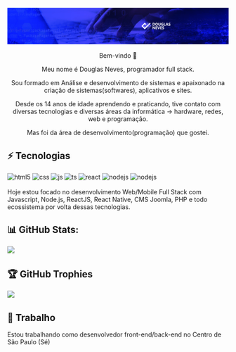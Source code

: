 ![alt text](https://github.com/douglasneves-net/douglasneves-net/blob/main/yt-capa.jpg)
<div align="center">
Bem-vindo 👋


Meu nome é Douglas Neves, programador full stack.



Sou formado em Análise e desenvolvimento de sistemas e apaixonado na criação de sistemas(softwares), aplicativos e sites.



Desde os 14 anos de idade aprendendo e praticando, tive contato com diversas tecnologias e diversas áreas da informática -> hardware, redes, web e programação.



Mas foi da área de desenvolvimento(programação) que gostei.
</div>  

## ⚡ Tecnologias

<div style="display: inline_block">
  <img align="center" alt="html5" src="https://img.shields.io/badge/HTML5-E34F26?style=for-the-badge&logo=html5&logoColor=white" />
  <img align="center" alt="css" src="https://img.shields.io/badge/CSS3-1572B6?style=for-the-badge&logo=css3&logoColor=white" />
  <img align="center" alt="js" src="https://img.shields.io/badge/JavaScript-F7DF1E?style=for-the-badge&logo=javascript&logoColor=black" />
  <img align="center" alt="ts" src="https://img.shields.io/badge/TypeScript-007ACC?style=for-the-badge&logo=typescript&logoColor=white" />
  <img align="center" alt="react" src="https://img.shields.io/badge/React-20232A?style=for-the-badge&logo=react&logoColor=61DAFB" />
  <img align="center" alt="nodejs" src="https://img.shields.io/badge/Node.js-43853D?style=for-the-badge&logo=node.js&logoColor=white" />
  <img align="center" alt="nodejs" src="https://img.shields.io/badge/PHP-777BB4?style=for-the-badge&logo=node.js&logoColor=white" />
</div><br/>
Hoje estou focado no desenvolvimento Web/Mobile Full Stack com Javascript, Node.js, ReactJS, React Native, CMS Joomla, PHP e todo ecossistema por volta dessas tecnologias.

## 📊 GitHub Stats:
![](https://github-readme-stats.vercel.app/api?username=douglasneves-net&theme=synthwave&hide_border=false&include_all_commits=true&count_private=true)

## 🏆 GitHub Trophies
![](https://github-profile-trophy.vercel.app/?username=douglas-neves&theme=radical&no-frame=false&no-bg=true&margin-w=4)

## 🚀 Trabalho   
Estou trabalhando como desenvolvedor front-end/back-end no Centro de São Paulo (Sé)
  
